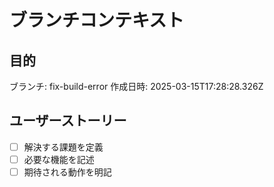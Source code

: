 # ブランチコンテキスト

## 目的

ブランチ: fix-build-error
作成日時: 2025-03-15T17:28:28.326Z

## ユーザーストーリー

- [ ] 解決する課題を定義
- [ ] 必要な機能を記述
- [ ] 期待される動作を明記
